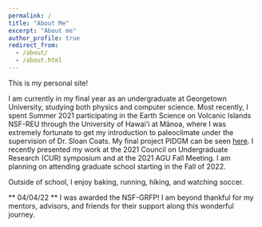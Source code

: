 ```yaml
---
permalink: /
title: "About Me"
excerpt: "About me"
author_profile: true
redirect_from: 
  - /about/
  - /about.html
---
```


This is my personal site!

I am currently in my final year as an undergraduate at Georgetown University, studying both physics and computer science. Most recently, I spent Summer 2021 participating in the Earth Science on Volcanic Islands NSF-REU through the University of Hawai'i at Mānoa, where I was extremely fortunate to get my introduction to paleoclimate under the supervision of Dr. Sloan Coats. My final project PIDGM can be seen [here](https://pidgm.github.io/index.html). I recently presented my work at the 2021 Council on Undergraduate Research (CUR) symposium and at the 2021 AGU Fall Meeting. I am planning on attending graduate school starting in the Fall of 2022.

Outside of school, I enjoy baking, running, hiking, and watching soccer. 

** 04/04/22 ** I was awarded the NSF-GRFP! I am beyond thankful for my mentors, advisors, and friends for their support along this wonderful journey.
